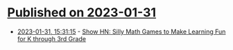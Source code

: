 # [Published on 2023-01-31](index.md)

* [2023-01-31, 15:31:15](https://news.ycombinator.com/item?id=34596323) - [Show HN: Silly Math Games to Make Learning Fun for K through 3rd Grade](https://www.mindlygames.com)
